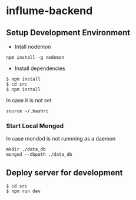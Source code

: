 # influme-backend

## Setup Development Environment

* Intall nodemon

```
npm install -g nodemon
```

* Install dependencies

```
$ npm install
$ cd src
$ npm install

```



In case it is not set

```
source ~/.bashrc
```

### Start Local Mongod

In case mondod is not runnning as a daemon

```
mkdir ./data_db
mongod --dbpath ./data_db

```
## Deploy server for development

```
$ cd src
$ npm run dev
```


